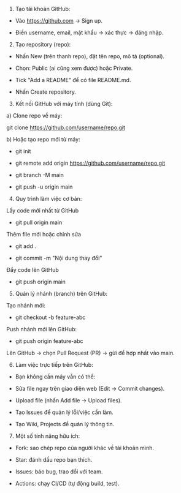 1. Tạo tài khoản GitHub:

- Vào https://github.com → Sign up.

- Điền username, email, mật khẩu → xác thực → đăng nhập.

2. Tạo repository (repo):

- Nhấn New (trên thanh repo), đặt tên repo, mô tả (optional).

- Chọn: Public (ai cũng xem được) hoặc Private.

- Tick "Add a README" để có file README.md.

- Nhấn Create repository.

3. Kết nối GitHub với máy tính (dùng Git):

a) Clone repo về máy:

git clone https://github.com/username/repo.git

b) Hoặc tạo repo mới từ máy:

- git init

- git remote add origin https://github.com/username/repo.git

- git branch -M main

- git push -u origin main

4. Quy trình làm việc cơ bản:
 
Lấy code mới nhất từ GitHub

- git pull origin main

Thêm file mới hoặc chỉnh sửa

- git add .

- git commit -m "Nội dung thay đổi"

Đẩy code lên GitHub

- git push origin main

5. Quản lý nhánh (branch) trên GitHub:

Tạo nhánh mới:

- git checkout -b feature-abc

Push nhánh mới lên GitHub:

- git push origin feature-abc

Lên GitHub → chọn Pull Request (PR) → gửi để hợp nhất vào main.

6. Làm việc trực tiếp trên GitHub:

- Bạn không cần máy vẫn có thể:

- Sửa file ngay trên giao diện web (Edit → Commit changes).

- Upload file (nhấn Add file → Upload files).

- Tạo Issues để quản lý lỗi/việc cần làm.

- Tạo Wiki, Projects để quản lý thông tin.

7. Một số tính năng hữu ích:

- Fork: sao chép repo của người khác về tài khoản mình.

- Star: đánh dấu repo bạn thích.

- Issues: báo bug, trao đổi với team.

- Actions: chạy CI/CD (tự động build, test).
